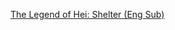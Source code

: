  <a href="https://wuzimiko.github.io/subsoverlay/luoxiaoheimoviepv-en">The Legend of Hei: Shelter (Eng Sub)</a>


